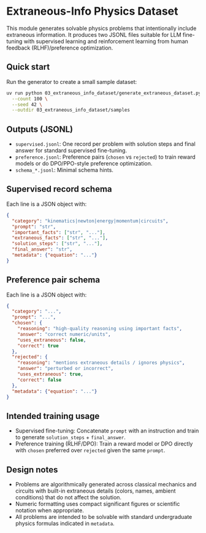 Extraneous-Info Physics Dataset
================================

This module generates solvable physics problems that intentionally include extraneous information. It produces two JSONL files suitable for LLM fine-tuning with supervised learning and reinforcement learning from human feedback (RLHF)/preference optimization.

Quick start
-----------

Run the generator to create a small sample dataset:

```bash
uv run python 03_extraneous_info_dataset/generate_extraneous_dataset.py \
  --count 100 \
  --seed 42 \
  --outdir 03_extraneous_info_dataset/samples
```

Outputs (JSONL)
---------------

- `supervised.jsonl`: One record per problem with solution steps and final answer for standard supervised fine-tuning.
- `preference.jsonl`: Preference pairs (`chosen` vs `rejected`) to train reward models or do DPO/PPO-style preference optimization.
- `schema_*.jsonl`: Minimal schema hints.

Supervised record schema
------------------------

Each line is a JSON object with:

```json
{
  "category": "kinematics|newton|energy|momentum|circuits",
  "prompt": "str",
  "important_facts": ["str", "..."],
  "extraneous_facts": ["str", "..."],
  "solution_steps": ["str", "..."],
  "final_answer": "str",
  "metadata": {"equation": "..."}
}
```

Preference pair schema
----------------------

Each line is a JSON object with:

```json
{
  "category": "...",
  "prompt": "...",
  "chosen": {
    "reasoning": "high-quality reasoning using important facts",
    "answer": "correct numeric/units",
    "uses_extraneous": false,
    "correct": true
  },
  "rejected": {
    "reasoning": "mentions extraneous details / ignores physics",
    "answer": "perturbed or incorrect",
    "uses_extraneous": true,
    "correct": false
  },
  "metadata": {"equation": "..."}
}
```

Intended training usage
-----------------------

- Supervised fine-tuning: Concatenate `prompt` with an instruction and train to generate `solution_steps` + `final_answer`.
- Preference training (RLHF/DPO): Train a reward model or DPO directly with `chosen` preferred over `rejected` given the same `prompt`.

Design notes
------------

- Problems are algorithmically generated across classical mechanics and circuits with built-in extraneous details (colors, names, ambient conditions) that do not affect the solution.
- Numeric formatting uses compact significant figures or scientific notation when appropriate.
- All problems are intended to be solvable with standard undergraduate physics formulas indicated in `metadata`.


